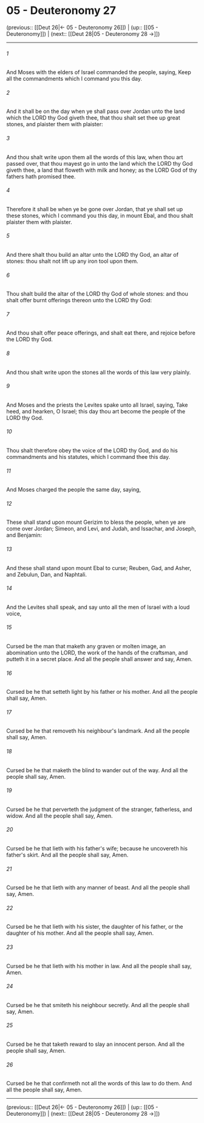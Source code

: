 # 05 - Deuteronomy 27

(previous:: [[Deut 26|← 05 - Deuteronomy 26]]) | (up:: [[05 - Deuteronomy]]) | (next:: [[Deut 28|05 - Deuteronomy 28 →]])

***


###### 1 
And Moses with the elders of Israel commanded the people, saying, Keep all the commandments which I command you this day. 

###### 2 
And it shall be on the day when ye shall pass over Jordan unto the land which the LORD thy God giveth thee, that thou shalt set thee up great stones, and plaister them with plaister: 

###### 3 
And thou shalt write upon them all the words of this law, when thou art passed over, that thou mayest go in unto the land which the LORD thy God giveth thee, a land that floweth with milk and honey; as the LORD God of thy fathers hath promised thee. 

###### 4 
Therefore it shall be when ye be gone over Jordan, that ye shall set up these stones, which I command you this day, in mount Ebal, and thou shalt plaister them with plaister. 

###### 5 
And there shalt thou build an altar unto the LORD thy God, an altar of stones: thou shalt not lift up any iron tool upon them. 

###### 6 
Thou shalt build the altar of the LORD thy God of whole stones: and thou shalt offer burnt offerings thereon unto the LORD thy God: 

###### 7 
And thou shalt offer peace offerings, and shalt eat there, and rejoice before the LORD thy God. 

###### 8 
And thou shalt write upon the stones all the words of this law very plainly. 

###### 9 
And Moses and the priests the Levites spake unto all Israel, saying, Take heed, and hearken, O Israel; this day thou art become the people of the LORD thy God. 

###### 10 
Thou shalt therefore obey the voice of the LORD thy God, and do his commandments and his statutes, which I command thee this day. 

###### 11 
And Moses charged the people the same day, saying, 

###### 12 
These shall stand upon mount Gerizim to bless the people, when ye are come over Jordan; Simeon, and Levi, and Judah, and Issachar, and Joseph, and Benjamin: 

###### 13 
And these shall stand upon mount Ebal to curse; Reuben, Gad, and Asher, and Zebulun, Dan, and Naphtali. 

###### 14 
And the Levites shall speak, and say unto all the men of Israel with a loud voice, 

###### 15 
Cursed be the man that maketh any graven or molten image, an abomination unto the LORD, the work of the hands of the craftsman, and putteth it in a secret place. And all the people shall answer and say, Amen. 

###### 16 
Cursed be he that setteth light by his father or his mother. And all the people shall say, Amen. 

###### 17 
Cursed be he that removeth his neighbour's landmark. And all the people shall say, Amen. 

###### 18 
Cursed be he that maketh the blind to wander out of the way. And all the people shall say, Amen. 

###### 19 
Cursed be he that perverteth the judgment of the stranger, fatherless, and widow. And all the people shall say, Amen. 

###### 20 
Cursed be he that lieth with his father's wife; because he uncovereth his father's skirt. And all the people shall say, Amen. 

###### 21 
Cursed be he that lieth with any manner of beast. And all the people shall say, Amen. 

###### 22 
Cursed be he that lieth with his sister, the daughter of his father, or the daughter of his mother. And all the people shall say, Amen. 

###### 23 
Cursed be he that lieth with his mother in law. And all the people shall say, Amen. 

###### 24 
Cursed be he that smiteth his neighbour secretly. And all the people shall say, Amen. 

###### 25 
Cursed be he that taketh reward to slay an innocent person. And all the people shall say, Amen. 

###### 26 
Cursed be he that confirmeth not all the words of this law to do them. And all the people shall say, Amen.

***

(previous:: [[Deut 26|← 05 - Deuteronomy 26]]) | (up:: [[05 - Deuteronomy]]) | (next:: [[Deut 28|05 - Deuteronomy 28 →]])

